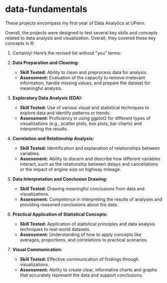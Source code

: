 # data-fundamentals
These projects encompass my first year of Data Analytics at UPenn. 

Overall, the projects were designed to test several key skills and concepts related to data analysis and visualization. Overall, they covered these key concepts in R:

1. Certainly! Here’s the revised list without "you" terms:

1. **Data Preparation and Cleaning:**
   - **Skill Tested:** Ability to clean and preprocess data for analysis.
   - **Assessment:** Evaluation of the capacity to remove irrelevant information, handle missing values, and prepare the dataset for meaningful analysis.

2. **Exploratory Data Analysis (EDA):**
   - **Skill Tested:** Use of various visual and statistical techniques to explore data and identify patterns or trends.
   - **Assessment:** Proficiency in using ggplot2 for different types of visualizations (e.g., scatter plots, box plots, bar charts) and interpreting the results.

3. **Correlation and Relationship Analysis:**
   - **Skill Tested:** Identification and explanation of relationships between variables.
   - **Assessment:** Ability to discern and describe how different variables interact, such as the relationship between delays and cancellations or the impact of engine size on highway mileage.

4. **Data Interpretation and Conclusion Drawing:**
   - **Skill Tested:** Drawing meaningful conclusions from data and visualizations.
   - **Assessment:** Competence in interpreting the results of analyses and providing reasoned conclusions about the data.

5. **Practical Application of Statistical Concepts:**
   - **Skill Tested:** Application of statistical principles and data analysis techniques to real-world datasets.
   - **Assessment:** Understanding of how to apply concepts like averages, proportions, and correlations to practical scenarios.

6. **Visual Communication:**
   - **Skill Tested:** Effective communication of findings through visualizations.
   - **Assessment:** Ability to create clear, informative charts and graphs that accurately represent the data and support conclusions.
